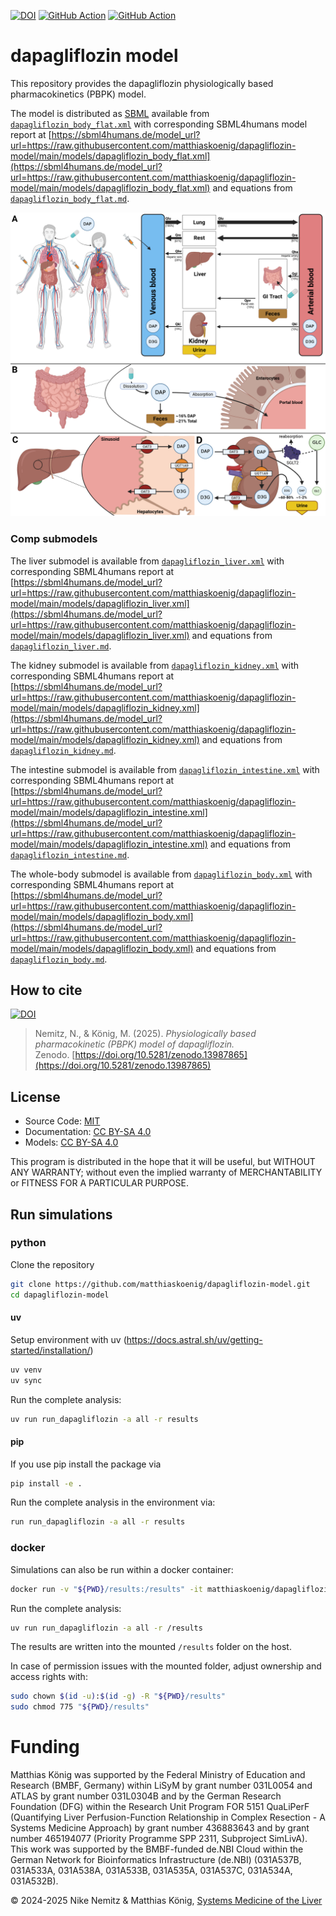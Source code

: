 [![DOI](https://zenodo.org/badge/DOI/10.5281/zenodo.13987865.svg)](https://doi.org/10.5281/zenodo.13987865)
[![GitHub Action](https://github.com/matthiaskoenig/dapagliflozin-model/actions/workflows/python.yml/badge.svg)](https://github.com/matthiaskoenig/dapagliflozin-model/actions/workflows/python.yml)
[![GitHub Action](https://github.com/matthiaskoenig/dapagliflozin-model/actions/workflows/docker.yml/badge.svg)](https://github.com/matthiaskoenig/dapagliflozin-model/actions/workflows/docker.yml)

# dapagliflozin model
This repository provides the dapagliflozin physiologically based pharmacokinetics (PBPK) model.

The model is distributed as [SBML](http://sbml.org) available from [`dapagliflozin_body_flat.xml`](./models/dapagliflozin_body_flat.xml) with 
corresponding SBML4humans model report at [https://sbml4humans.de/model_url?url=https://raw.githubusercontent.com/matthiaskoenig/dapagliflozin-model/main/models/dapagliflozin_body_flat.xml](https://sbml4humans.de/model_url?url=https://raw.githubusercontent.com/matthiaskoenig/dapagliflozin-model/main/models/dapagliflozin_body_flat.xml) and equations from [`dapagliflozin_body_flat.md`](./models/dapagliflozin_body_flat.md).

![model overview](./figures/dapagliflozin_model.png)

### Comp submodels
The liver submodel is available from [`dapagliflozin_liver.xml`](./models/dapagliflozin_liver.xml) with corresponding SBML4humans report at
[https://sbml4humans.de/model_url?url=https://raw.githubusercontent.com/matthiaskoenig/dapagliflozin-model/main/models/dapagliflozin_liver.xml](https://sbml4humans.de/model_url?url=https://raw.githubusercontent.com/matthiaskoenig/dapagliflozin-model/main/models/dapagliflozin_liver.xml) and equations from [`dapagliflozin_liver.md`](./models/dapagliflozin_liver.md).

The kidney submodel is available from [`dapagliflozin_kidney.xml`](./models/dapagliflozin_kidney.xml) with corresponding SBML4humans report at
[https://sbml4humans.de/model_url?url=https://raw.githubusercontent.com/matthiaskoenig/dapagliflozin-model/main/models/dapagliflozin_kidney.xml](https://sbml4humans.de/model_url?url=https://raw.githubusercontent.com/matthiaskoenig/dapagliflozin-model/main/models/dapagliflozin_kidney.xml) and equations from [`dapagliflozin_kidney.md`](./models/dapagliflozin_kidney.md).

The intestine submodel is available from [`dapagliflozin_intestine.xml`](./models/dapagliflozin_intestine.xml) with corresponding SBML4humans report at
[https://sbml4humans.de/model_url?url=https://raw.githubusercontent.com/matthiaskoenig/dapagliflozin-model/main/models/dapagliflozin_intestine.xml](https://sbml4humans.de/model_url?url=https://raw.githubusercontent.com/matthiaskoenig/dapagliflozin-model/main/models/dapagliflozin_intestine.xml) and equations from [`dapagliflozin_intestine.md`](./models/dapagliflozin_intestine.md).

The whole-body submodel is available from [`dapagliflozin_body.xml`](./models/dapagliflozin_body.xml) with corresponding SBML4humans report at
[https://sbml4humans.de/model_url?url=https://raw.githubusercontent.com/matthiaskoenig/dapagliflozin-model/main/models/dapagliflozin_body.xml](https://sbml4humans.de/model_url?url=https://raw.githubusercontent.com/matthiaskoenig/dapagliflozin-model/main/models/dapagliflozin_body.xml) and equations from [`dapagliflozin_body.md`](./models/dapagliflozin_body.md).

## How to cite
[![DOI](https://zenodo.org/badge/DOI/10.5281/zenodo.13987865.svg)](https://doi.org/10.5281/zenodo.13987865)

> Nemitz, N., & König, M. (2025).
> *Physiologically based pharmacokinetic (PBPK) model of dapagliflozin.*   
> Zenodo. [https://doi.org/10.5281/zenodo.13987865](https://doi.org/10.5281/zenodo.13987865)

## License

* Source Code: [MIT](https://opensource.org/license/MIT)
* Documentation: [CC BY-SA 4.0](http://creativecommons.org/licenses/by-sa/4.0/)
* Models: [CC BY-SA 4.0](http://creativecommons.org/licenses/by-sa/4.0/)

This program is distributed in the hope that it will be useful, but WITHOUT ANY
WARRANTY; without even the implied warranty of MERCHANTABILITY or FITNESS FOR A
PARTICULAR PURPOSE.

## Run simulations
### python
Clone the repository 
```bash
git clone https://github.com/matthiaskoenig/dapagliflozin-model.git
cd dapagliflozin-model
```

#### uv
Setup environment with uv (https://docs.astral.sh/uv/getting-started/installation/)
```bash
uv venv
uv sync
```
Run the complete analysis:
```bash
uv run run_dapagliflozin -a all -r results
```

#### pip
If you use pip install the package via
```bash
pip install -e .
```
Run the complete analysis in the environment via:
```bash
run run_dapagliflozin -a all -r results
```

### docker
Simulations can also be run within a docker container:

```bash
docker run -v "${PWD}/results:/results" -it matthiaskoenig/dapagliflozin:latest /bin/bash
```

Run the complete analysis:
```bash
uv run run_dapagliflozin -a all -r /results
```
The results are written into the mounted `/results` folder on the host.

In case of permission issues with the mounted folder, adjust ownership and access rights with:
```bash
sudo chown $(id -u):$(id -g) -R "${PWD}/results"
sudo chmod 775 "${PWD}/results"
```

Funding
=======
Matthias König was supported by the Federal Ministry of Education and Research (BMBF, Germany) within LiSyM by grant number 031L0054 and ATLAS by grant number 031L0304B and by the German Research Foundation (DFG) within the Research Unit Program FOR 5151 QuaLiPerF (Quantifying Liver Perfusion-Function Relationship in Complex Resection - A Systems Medicine Approach) by grant number 436883643 and by grant number 465194077 (Priority Programme SPP 2311, Subproject SimLivA). This work was supported by the BMBF-funded de.NBI Cloud within the German Network for Bioinformatics Infrastructure (de.NBI) (031A537B, 031A533A, 031A538A, 031A533B, 031A535A, 031A537C, 031A534A, 031A532B). 

© 2024-2025 Nike Nemitz & Matthias König, [Systems Medicine of the Liver](https://livermetabolism.com)
